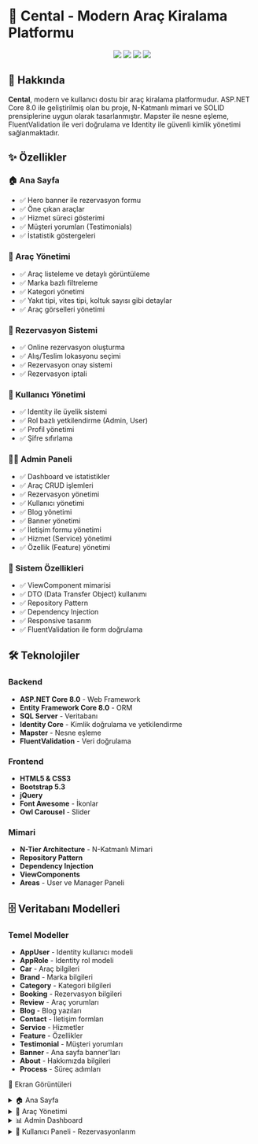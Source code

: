 # 🚗 Cental - Modern Araç Kiralama Platformu

<div align="center">
  <img src="https://img.shields.io/badge/.NET%20Core-8.0-purple?style=for-the-badge&logo=dotnet" />
  <img src="https://img.shields.io/badge/Entity%20Framework-Core-blue?style=for-the-badge&logo=nuget" />
  <img src="https://img.shields.io/badge/Bootstrap-5.3-blueviolet?style=for-the-badge&logo=bootstrap" />
  <img src="https://img.shields.io/badge/SQL%20Server-2022-red?style=for-the-badge&logo=microsoft-sql-server" />
</div>

## 🎯 Hakkında

**Cental**, modern ve kullanıcı dostu bir araç kiralama platformudur. ASP.NET Core 8.0 ile geliştirilmiş olan bu proje, N-Katmanlı mimari ve SOLID prensiplerine uygun olarak tasarlanmıştır. Mapster ile nesne eşleme, FluentValidation ile veri doğrulama ve Identity ile güvenli kimlik yönetimi sağlanmaktadır.

## ✨ Özellikler

### 🏠 Ana Sayfa
- ✅ Hero banner ile rezervasyon formu
- ✅ Öne çıkan araçlar
- ✅ Hizmet süreci gösterimi
- ✅ Müşteri yorumları (Testimonials)
- ✅ İstatistik göstergeleri

### 🚙 Araç Yönetimi
- ✅ Araç listeleme ve detaylı görüntüleme
- ✅ Marka bazlı filtreleme
- ✅ Kategori yönetimi
- ✅ Yakıt tipi, vites tipi, koltuk sayısı gibi detaylar
- ✅ Araç görselleri yönetimi

### 📅 Rezervasyon Sistemi
- ✅ Online rezervasyon oluşturma
- ✅ Alış/Teslim lokasyonu seçimi
- ✅ Rezervasyon onay sistemi
- ✅ Rezervasyon iptali

### 👤 Kullanıcı Yönetimi
- ✅ Identity ile üyelik sistemi
- ✅ Rol bazlı yetkilendirme (Admin, User)
- ✅ Profil yönetimi
- ✅ Şifre sıfırlama

### 👨‍💼 Admin Paneli
- ✅ Dashboard ve istatistikler
- ✅ Araç CRUD işlemleri
- ✅ Rezervasyon yönetimi
- ✅ Kullanıcı yönetimi
- ✅ Blog yönetimi
- ✅ Banner yönetimi
- ✅ İletişim formu yönetimi
- ✅ Hizmet (Service) yönetimi
- ✅ Özellik (Feature) yönetimi

### 🔧 Sistem Özellikleri
- ✅ ViewComponent mimarisi
- ✅ DTO (Data Transfer Object) kullanımı
- ✅ Repository Pattern
- ✅ Dependency Injection
- ✅ Responsive tasarım
- ✅ FluentValidation ile form doğrulama

## 🛠 Teknolojiler

### Backend
- **ASP.NET Core 8.0** - Web Framework
- **Entity Framework Core 8.0** - ORM
- **SQL Server** - Veritabanı
- **Identity Core** - Kimlik doğrulama ve yetkilendirme
- **Mapster** - Nesne eşleme
- **FluentValidation** - Veri doğrulama

### Frontend
- **HTML5 & CSS3**
- **Bootstrap 5.3**
- **jQuery**
- **Font Awesome** - İkonlar
- **Owl Carousel** - Slider

### Mimari
- **N-Tier Architecture** - N-Katmanlı Mimari
- **Repository Pattern**
- **Dependency Injection**
- **ViewComponents**
- **Areas** - User ve Manager Paneli

## 🗄 Veritabanı Modelleri

### Temel Modeller

- **AppUser** - Identity kullanıcı modeli
- **AppRole** - Identity rol modeli
- **Car** - Araç bilgileri
- **Brand** - Marka bilgileri
- **Category** - Kategori bilgileri
- **Booking** - Rezervasyon bilgileri
- **Review** - Araç yorumları
- **Blog** - Blog yazıları
- **Contact** - İletişim formları
- **Service** - Hizmetler
- **Feature** - Özellikler
- **Testimonial** - Müşteri yorumları
- **Banner** - Ana sayfa banner'ları
- **About** - Hakkımızda bilgileri
- **Process** - Süreç adımları

📸 Ekran Görüntüleri
<details> <summary>🏠 Ana Sayfa</summary> <br> <div align="center">
<img width="100%" alt="Ana Sayfa" src="https://github.com/user-attachments/assets/a875a366-5b73-4a04-9584-dd4b66d400d9" />
</div> <br>
Özellikler:


✅ Hero section ile rezervasyon formu
✅ Öne çıkan araçlar
✅ Hizmet süreci
✅ Müşteri yorumları
✅ İstatistikler
</details><details> <summary>🚗 Araç Yönetimi</summary> <br>
📋 Araç Listesi
<div align="center"> <img src="https://github.com/user-attachments/assets/2353c9ce-9c6f-4655-aaf3-483db49431e3" alt="Araç Listesi" width="100%"> </div> <br>
➕ Yeni Araç Ekleme
<div align="center"> <img src="https://github.com/user-attachments/assets/667d4277-7f00-47f5-8432-1fec388a03fd" alt="Araç Ekleme Formu" width="100%"> </div> <br>
Özellikler:

✅ Filtreleme seçenekleri
✅ Grid/Liste görünümü
✅ Detaylı araç bilgileri
✅ CRUD işlemleri
</details><details> <summary>📊 Admin Dashboard</summary> <br> <div align="center"> 
  <img width="100%" alt="Admin Dashboard" src="https://github.com/user-attachments/assets/55f25700-7fbd-488c-a563-c9f5e2a92ee6" />
</div> <br>
Özellikler:

✅ İstatistik kartları
✅ Son rezervasyonlar
✅ Grafik gösterimleri
✅ Hızlı erişim menüleri
</details><details> <summary>👤 Kullanıcı Paneli - Rezervasyonlarım</summary> <br> <div align="center"> <img src="https://github.com/user-attachments/assets/c0d2aa20-271e-4ddd-bc53-0f5e284a4a57" alt="Kullanıcı Rezervasyonları" width="100%"> </div> <br>
Özellikler:

✅ Profil yönetimi
✅ Rezervasyon geçmişi
✅ Aktif rezervasyonlar
✅ Rezervasyon detayları
</details>

